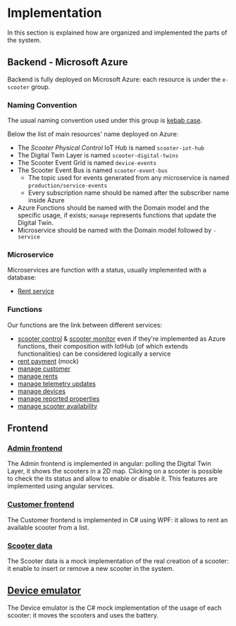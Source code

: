 # Implementation

In this section is explained how are organized and implemented the parts of the system.

## Backend - Microsoft Azure

Backend is fully deployed on Microsoft Azure: each resource is under the `e-scooter` group.

### Naming Convention

The usual naming convention used under this group is [kebab case](https://en.wikipedia.org/wiki/Letter_case#Special_case_styles).

Below the list of main resources' name deployed on Azure:

- The *Scooter Physical Control* IoT Hub is named `scooter-iot-hub`
- The Digital Twin Layer is named `scooter-digital-twins`
- The Scooter Event Grid is named `device-events`
- The Scooter Event Bus is named `scooter-event-bus`
    - The topic used for events generated from any microservice is named `production/service-events`
    - Every subscription name should be named after the subscriber name inside Azure
- Azure Functions should be named with the Domain model and the specific usage, if exists; `manage` represents functions that update the Digital Twin.
- Microservice should be named with the Domain model followed by `-service`

### Microservice

Microservices are function with a status, usually implemented with a database:

- [Rent service](https://github.com/e-scooter-2077/rent-service)

### Functions

Our functions are the link between different services:

- [scooter control](https://github.com/e-scooter-2077/scooter-control) & [scooter monitor](https://github.com/e-scooter-2077/scooter-monitor) even if they're implemented as Azure functions, their composition with IotHub (of which extends functionalities) can be considered logically a service
- [rent payment](https://github.com/e-scooter-2077/rent-payment.mock) (mock)
- [manage customer](https://github.com/e-scooter-2077/customer.manage-customers)
- [manage rents](https://github.com/e-scooter-2077/rent.manage-rents)
- [manage telemetry updates](https://github.com/e-scooter-2077/scooter-monitor.manage-telemetry-updates)
- [manage devices](https://github.com/e-scooter-2077/scooter-physical-control.manage-devices)
- [manage reported properties](https://github.com/e-scooter-2077/scooter-monitor.manage-reported-properties)
- [manage scooter availability](https://github.com/e-scooter-2077/rent.manage-scooter-availability)

## Frontend

### [Admin frontend](https://github.com/e-scooter-2077/admin-frontend)

The Admin frontend is implemented in angular: polling the Digital Twin Layer, it shows the scooters in a 2D map.
Clicking on a scooter is possible to check the its status and allow to enable or disable it.
This features are implemented using angular services.

### [Customer frontend](https://github.com/e-scooter-2077/customer-frontend)

The Customer frontend is implemented in C# using WPF: it allows to rent an available scooter from a list.

### [Scooter data](https://github.com/e-scooter-2077/scooter-data.mock)

The Scooter data is a mock implementation of the real creation of a scooter: it enable to insert or remove a new scooter in the system.

## [Device emulator](https://github.com/e-scooter-2077/device-emulator)

The Device emulator is the C# mock implementation of the usage of each scooter: it moves the scooters and uses the battery.
